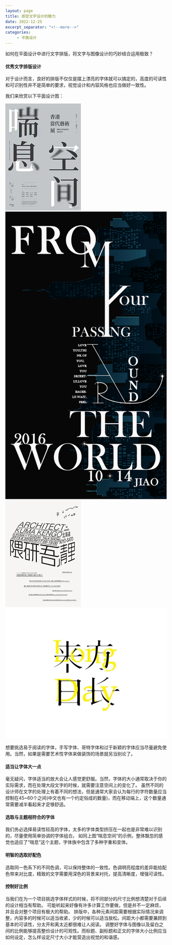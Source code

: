 ```yaml
---
layout: page
title: 感受文字设计的魅力
date: 2022-12-25
excerpt_separator: "<!--more-->"
categories:
     - 平面设计
---
```


如何在平面设计中进行文字排版，将文字与图像设计的巧妙结合运用极致？

<!--more-->

#### 优秀文字排版设计
对于设计而言，良好的排版不仅仅是摆上漂亮的字体就可以搞定的，高度的可读性和可识别性并不是简单的要求，视觉设计和内容风格也应当做好一致性。

我们来欣赏以下平面设计图：

![breath](assets/images/pmsj/breath.jpg)
![black](assets/images/pmsj/black.jpg)
![kuma](assets/images/pmsj/kuma.jpg)
![longday](assets/images/pmsj/longday.jpg)

想要挑选易于阅读的字体，手写字体、哥特字体和过于新颖的字体应当尽量避免使用。当然，如果是需要艺术性字体来做装饰的场景就另当别论了。

#### 适当让字体大一点

毫无疑问，字体适当的放大会让人感觉更舒服。当然，字体的大小通常取决于你的实际需求，而在处理大段文字的时候，就需要注意空间上的变化了。
虽然不同的设计师在文字的处理上有着不同的想法，但是通常大家会认为每行的字符数量应当控制在45~60个之间(中文也有一个约定俗成的数量)，而在移动端上，这个数量通常需要减半看起来才足够舒适。

#### 选取与主题相符合的字体

我们务必选择易读性较高的字体，太多的字体类型挤压在一起也是非常难以识别的，尽量使用简单协调的字体组合。
如同上图“喘息空间”的示例，整体飘忽的感觉也适应了“喘息”这个主题，字体族中包含了多种字重和变体。

#### 明智的选取好配色

选取同一色系下的不同色调，可以保持整体的一致性。色调明亮程度的差异能给配色带来对比度，精致的文字需要用深色的背景来衬托，提高清晰度，增强可读性。

#### 控制好比例

当我们在为一个项目挑选字体样式的时候，将不同部分的尺寸比例想清楚对于后续的设计相当有帮助。
可能听起来好像有许多计算工作要做，但是并不一定麻烦，并且会对整个项目有极大的帮助。
排版中，各种元素间距需要根据实际情况来调整，内容多的时候可以适当收紧，少的时候可以适当放松。间距大小都需要兼顾到基本的可读性，分太开和离太近都很难让人阅读。
调整好字体与图像以及留白之间的比例能够提高整份设计的可观性。而标题、副标题和正文的字体大小比例应当如何设定，怎么样设定尺寸大小才能营造出视觉的和谐感。
